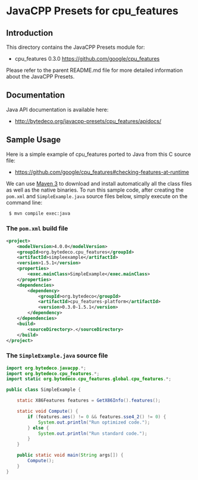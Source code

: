 JavaCPP Presets for cpu_features
================================

Introduction
------------
This directory contains the JavaCPP Presets module for:

 * cpu_features 0.3.0  https://github.com/google/cpu_features

Please refer to the parent README.md file for more detailed information about the JavaCPP Presets.


Documentation
-------------
Java API documentation is available here:

 * http://bytedeco.org/javacpp-presets/cpu_features/apidocs/


Sample Usage
------------
Here is a simple example of cpu_features ported to Java from this C source file:

 * https://github.com/google/cpu_features#checking-features-at-runtime

We can use [Maven 3](http://maven.apache.org/) to download and install automatically all the class files as well as the native binaries. To run this sample code, after creating the `pom.xml` and `SimpleExample.java` source files below, simply execute on the command line:
```bash
 $ mvn compile exec:java
```

### The `pom.xml` build file
```xml
<project>
    <modelVersion>4.0.0</modelVersion>
    <groupId>org.bytedeco.cpu_features</groupId>
    <artifactId>simpleexample</artifactId>
    <version>1.5.1</version>
    <properties>
        <exec.mainClass>SimpleExample</exec.mainClass>
    </properties>
    <dependencies>
        <dependency>
            <groupId>org.bytedeco</groupId>
            <artifactId>cpu_features-platform</artifactId>
            <version>0.3.0-1.5.1</version>
        </dependency>
    </dependencies>
    <build>
        <sourceDirectory>.</sourceDirectory>
    </build>
</project>
```

### The `SimpleExample.java` source file
```java
import org.bytedeco.javacpp.*;
import org.bytedeco.cpu_features.*;
import static org.bytedeco.cpu_features.global.cpu_features.*;

public class SimpleExample {

    static X86Features features = GetX86Info().features();

    static void Compute() {
        if (features.aes() != 0 && features.sse4_2() != 0) {
            System.out.println("Run optimized code.");
        } else {
            System.out.println("Run standard code.");
        }
    }

    public static void main(String args[]) {
        Compute();
    }
}
```

